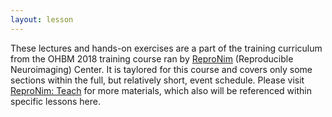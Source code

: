 ```yaml
---
layout: lesson
---
```


These lectures and hands-on exercises are a part of the training curriculum from
the OHBM 2018 training course ran by [ReproNim](http://www.reproducibleimaging.org)
(Reproducible Neuroimaging) Center.  It is taylored for
this course and covers only some sections within the full, but relatively short, event schedule.
Please visit [ReproNim: Teach](http://www.reproducibleimaging.org) for
more materials, which also will be referenced within specific lessons here.
